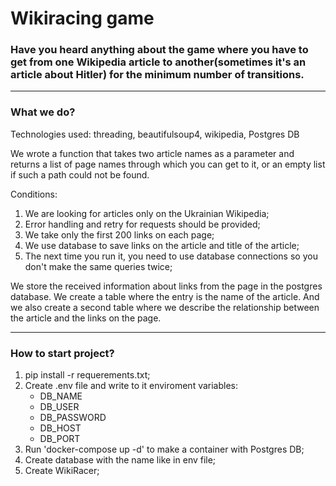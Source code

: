 # Wikiracing game
### Have you heard anything about the game where you have to get from one Wikipedia article to another(sometimes it's an article about Hitler) for the minimum number of transitions.
___
### What we do?
Technologies used: threading, beautifulsoup4, wikipedia, Postgres DB

We wrote a function that takes two article names as a parameter and returns a list of page names through which you 
can get to it, or an empty list if such a path could not be found.<p>
Conditions:
1. We are looking for articles only on the Ukrainian Wikipedia;<br>
2. Error handling and retry for requests should be provided;
3. We take only the first 200 links on each page;
4. We use database to save links on the article and title of the article;
5. The next time you run it, you need to use database connections so you don't make the same queries twice;

We store the received information about links from the page in the postgres database. 
We create a table where the entry is the name of the article. 
And we also create a second table where we describe the relationship between the article and the links on the page.
___
### How to start project?
1. pip install -r requerements.txt;
2. Create .env file and write to it enviroment variables:
	- DB_NAME
	- DB_USER
	- DB_PASSWORD
	- DB_HOST
	- DB_PORT	
3. Run 'docker-compose up -d' to make a container with Postgres DB;
4. Create database with the name like in env file;
5. Create WikiRacer;

